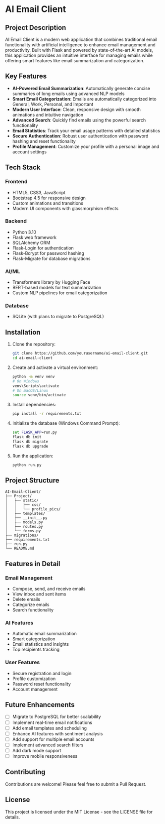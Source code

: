 # AI Email Client

## Project Description

AI Email Client is a modern web application that combines traditional email functionality with artificial intelligence to enhance email management and productivity. Built with Flask and powered by state-of-the-art AI models, this application provides an intuitive interface for managing emails while offering smart features like email summarization and categorization.

## Key Features

- **AI-Powered Email Summarization**: Automatically generate concise summaries of long emails using advanced NLP models
- **Smart Email Categorization**: Emails are automatically categorized into General, Work, Personal, and Important
- **Modern User Interface**: Clean, responsive design with smooth animations and intuitive navigation
- **Advanced Search**: Quickly find emails using the powerful search functionality
- **Email Statistics**: Track your email usage patterns with detailed statistics
- **Secure Authentication**: Robust user authentication with password hashing and reset functionality
- **Profile Management**: Customize your profile with a personal image and account settings

## Tech Stack

### Frontend
- HTML5, CSS3, JavaScript
- Bootstrap 4.5 for responsive design
- Custom animations and transitions
- Modern UI components with glassmorphism effects

### Backend
- Python 3.10
- Flask web framework
- SQLAlchemy ORM
- Flask-Login for authentication
- Flask-Bcrypt for password hashing
- Flask-Migrate for database migrations

### AI/ML
- Transformers library by Hugging Face
- BERT-based models for text summarization
- Custom NLP pipelines for email categorization

### Database
- SQLite (with plans to migrate to PostgreSQL)

## Installation

1. Clone the repository:
   ```bash
   git clone https://github.com/yourusername/ai-email-client.git
   cd ai-email-client
   ```

2. Create and activate a virtual environment:
   ```bash
   python -m venv venv
   # On Windows
   venv\Scripts\activate
   # On macOS/Linux
   source venv/bin/activate
   ```

3. Install dependencies:
   ```bash
   pip install -r requirements.txt
   ```

4. Initialize the database (Windows Command Prompt):
   ```cmd
   set FLASK_APP=run.py
   flask db init
   flask db migrate
   flask db upgrade
   ```

5. Run the application:
   ```bash
   python run.py
   ```

## Project Structure

```
AI-Email-Client/
├── Project/
│   ├── static/
│   │   ├── css/
│   │   └── profile_pics/
│   ├── templates/
│   ├── __init__.py
│   ├── models.py
│   ├── routes.py
│   └── forms.py
├── migrations/
├── requirements.txt
├── run.py
└── README.md
```

## Features in Detail

### Email Management
- Compose, send, and receive emails
- View inbox and sent items
- Delete emails
- Categorize emails
- Search functionality

### AI Features
- Automatic email summarization
- Smart categorization
- Email statistics and insights
- Top recipients tracking

### User Features
- Secure registration and login
- Profile customization
- Password reset functionality
- Account management

## Future Enhancements

- [ ] Migrate to PostgreSQL for better scalability
- [ ] Implement real-time email notifications
- [ ] Add email templates and scheduling
- [ ] Enhance AI features with sentiment analysis
- [ ] Add support for multiple email accounts
- [ ] Implement advanced search filters
- [ ] Add dark mode support
- [ ] Improve mobile responsiveness

## Contributing

Contributions are welcome! Please feel free to submit a Pull Request.

## License

This project is licensed under the MIT License - see the LICENSE file for details.
